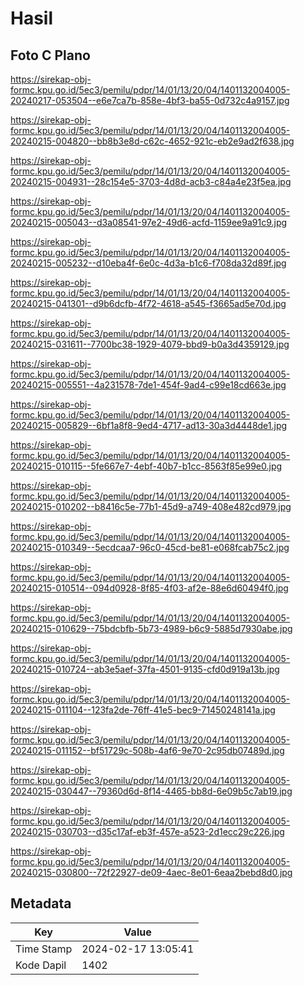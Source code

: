 # Hasil

## Foto C Plano

https://sirekap-obj-formc.kpu.go.id/5ec3/pemilu/pdpr/14/01/13/20/04/1401132004005-20240217-053504--e6e7ca7b-858e-4bf3-ba55-0d732c4a9157.jpg

https://sirekap-obj-formc.kpu.go.id/5ec3/pemilu/pdpr/14/01/13/20/04/1401132004005-20240215-004820--bb8b3e8d-c62c-4652-921c-eb2e9ad2f638.jpg

https://sirekap-obj-formc.kpu.go.id/5ec3/pemilu/pdpr/14/01/13/20/04/1401132004005-20240215-004931--28c154e5-3703-4d8d-acb3-c84a4e23f5ea.jpg

https://sirekap-obj-formc.kpu.go.id/5ec3/pemilu/pdpr/14/01/13/20/04/1401132004005-20240215-005043--d3a08541-97e2-49d6-acfd-1159ee9a91c9.jpg

https://sirekap-obj-formc.kpu.go.id/5ec3/pemilu/pdpr/14/01/13/20/04/1401132004005-20240215-005232--d10eba4f-6e0c-4d3a-b1c6-f708da32d89f.jpg

https://sirekap-obj-formc.kpu.go.id/5ec3/pemilu/pdpr/14/01/13/20/04/1401132004005-20240215-041301--d9b6dcfb-4f72-4618-a545-f3665ad5e70d.jpg

https://sirekap-obj-formc.kpu.go.id/5ec3/pemilu/pdpr/14/01/13/20/04/1401132004005-20240215-031611--7700bc38-1929-4079-bbd9-b0a3d4359129.jpg

https://sirekap-obj-formc.kpu.go.id/5ec3/pemilu/pdpr/14/01/13/20/04/1401132004005-20240215-005551--4a231578-7de1-454f-9ad4-c99e18cd663e.jpg

https://sirekap-obj-formc.kpu.go.id/5ec3/pemilu/pdpr/14/01/13/20/04/1401132004005-20240215-005829--6bf1a8f8-9ed4-4717-ad13-30a3d4448de1.jpg

https://sirekap-obj-formc.kpu.go.id/5ec3/pemilu/pdpr/14/01/13/20/04/1401132004005-20240215-010115--5fe667e7-4ebf-40b7-b1cc-8563f85e99e0.jpg

https://sirekap-obj-formc.kpu.go.id/5ec3/pemilu/pdpr/14/01/13/20/04/1401132004005-20240215-010202--b8416c5e-77b1-45d9-a749-408e482cd979.jpg

https://sirekap-obj-formc.kpu.go.id/5ec3/pemilu/pdpr/14/01/13/20/04/1401132004005-20240215-010349--5ecdcaa7-96c0-45cd-be81-e068fcab75c2.jpg

https://sirekap-obj-formc.kpu.go.id/5ec3/pemilu/pdpr/14/01/13/20/04/1401132004005-20240215-010514--094d0928-8f85-4f03-af2e-88e6d60494f0.jpg

https://sirekap-obj-formc.kpu.go.id/5ec3/pemilu/pdpr/14/01/13/20/04/1401132004005-20240215-010629--75bdcbfb-5b73-4989-b6c9-5885d7930abe.jpg

https://sirekap-obj-formc.kpu.go.id/5ec3/pemilu/pdpr/14/01/13/20/04/1401132004005-20240215-010724--ab3e5aef-37fa-4501-9135-cfd0d919a13b.jpg

https://sirekap-obj-formc.kpu.go.id/5ec3/pemilu/pdpr/14/01/13/20/04/1401132004005-20240215-011104--123fa2de-76ff-41e5-bec9-71450248141a.jpg

https://sirekap-obj-formc.kpu.go.id/5ec3/pemilu/pdpr/14/01/13/20/04/1401132004005-20240215-011152--bf51729c-508b-4af6-9e70-2c95db07489d.jpg

https://sirekap-obj-formc.kpu.go.id/5ec3/pemilu/pdpr/14/01/13/20/04/1401132004005-20240215-030447--79360d6d-8f14-4465-bb8d-6e09b5c7ab19.jpg

https://sirekap-obj-formc.kpu.go.id/5ec3/pemilu/pdpr/14/01/13/20/04/1401132004005-20240215-030703--d35c17af-eb3f-457e-a523-2d1ecc29c226.jpg

https://sirekap-obj-formc.kpu.go.id/5ec3/pemilu/pdpr/14/01/13/20/04/1401132004005-20240215-030800--72f22927-de09-4aec-8e01-6eaa2bebd8d0.jpg


## Metadata

| Key        | Value               |
| ---------- | ------------------- |
| Time Stamp | 2024-02-17 13:05:41 |
| Kode Dapil | 1402                |



